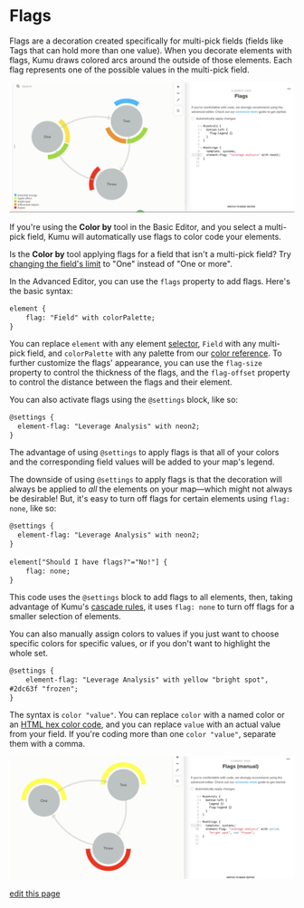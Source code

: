# Flags

Flags are a decoration created specifically for multi-pick fields (fields like Tags that can hold more than one value). When you decorate elements with flags, Kumu draws colored arcs around the outside of those elements. Each flag represents one of the possible values in the multi-pick field.

![Flags example](/images/flags-auto.png)

If you're using the **Color by** tool in the Basic Editor, and you select a multi-pick field, Kumu will automatically use flags to color code your elements.

<p class="alert alert-warning">
Is the <b>Color by</b> tool applying flags for a field that isn't a multi-pick field? Try <a href="/guides/fields.md#customize-a-field">changing the field's limit</a> to "One" instead of "One or more".
</p>

In the Advanced Editor, you can use the `flags` property to add flags. Here's the basic syntax:

```
element {
    flag: "Field" with colorPalette;
}
```

You can replace `element` with any element [selector](/guides/selectors.md), `Field` with any multi-pick field, and `colorPalette` with any palette from our [color reference](/guides/color-reference.md). To further customize the flags' appearance, you can use the `flag-size` property to control the thickness of the flags, and the `flag-offset` property to control the distance between the flags and their element.

You can also activate flags using the `@settings` block, like so:

```
@settings {
  element-flag: "Leverage Analysis" with neon2;
}
```

The advantage of using `@settings` to apply flags is that all of your colors and the corresponding field values will be added to your map's legend.

The downside of using `@settings` to apply flags is that the decoration will always be applied to *all* the elements on your map—which might not always be desirable! But, it's easy to turn off flags for certain elements using `flag: none`, like so:

```
@settings {
  element-flag: "Leverage Analysis" with neon2;
}

element["Should I have flags?"="No!"] {
    flag: none;
}
```

This code uses the `@settings` block to add flags to all elements, then, taking advantage of Kumu's [cascade rules](#cascading-decorations), it uses `flag: none` to turn off flags for a smaller selection of elements.

You can also manually assign colors to values if you just want to choose specific colors for specific values, or if you don't want to highlight the whole set.

```
@settings {
    element-flag: "Leverage Analysis" with yellow "bright spot", #2dc63f "frozen";
}
```

The syntax is `color "value"`. You can replace `color` with a named color or an [HTML hex color code](https://www.w3schools.com/colors/colors_hexadecimal.asp), and you can replace `value` with an actual value from your field. If you're coding more than one `color "value"`, separate them with a comma.

<img src="../images/flags-manual.png" alt="flag decorations">

<span class="edit-link"><a href="https://github.com/kumu/docs/blob/master/guides/flags.md" target="_blank"><i class="fa fa-github"></i> edit this page</a></span>
